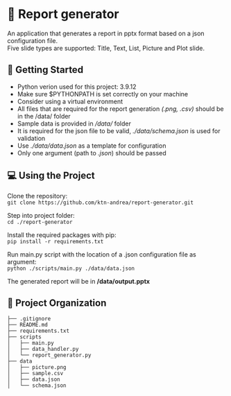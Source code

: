 # 📃 Report generator

An application that generates a report in pptx format based on a json configuration file.\
Five slide types are supported: Title, Text, List, Picture and Plot slide.


🔌 Getting Started
-------------------

- Python verion used for this project: 3.9.12
- Make sure $PYTHONPATH is set correctly on your machine
- Consider using a virtual environment
- All files that are required for the report generation *(.png, .csv)* should be in the /data/ folder
- Sample data is provided in */data/* folder
- It is required for the json file to be valid, *./data/schema.json* is used for validation
- Use *./data/data.json* as a template for configuration
- Only one argument (path to *.json*) should be passed

💻 Using the Project
-------------------
Clone the repository:\
`git clone https://github.com/ktn-andrea/report-generator.git`

Step into project folder:\
`cd ./report-generator`

Install the required packages with pip:\
`pip install -r requirements.txt`

Run main.py script with the location of a .json configuration file as argument:\
`python ./scripts/main.py ./data/data.json`

The generated report will be in **/data/output.pptx**

💼 Project Organization
------------------------

    ├── .gitignore
    ├── README.md
    ├── requirements.txt
    ├── scripts
    │   ├── main.py
    │   ├── data_handler.py
    │   └── report_generator.py
    ├── data
    │   ├── picture.png
    │   ├── sample.csv
    │   ├── data.json
    │   └── schema.json

